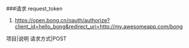 ###请求 request_token

1. https://open.bong.cn/oauth/authorize?client_id=hello_bong&redirect_uri=http://my.awesomeapp.com/bong

项目|说明
请求方式|POST